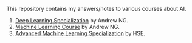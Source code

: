 This repository contains my answers/notes to various courses about AI.

1. [Deep Learning Specialization](https://www.coursera.org/specializations/deep-learning?) by Andrew NG.
2. [Machine Learning Course](https://www.coursera.org/learn/machine-learning?) by Andrew NG.
3. [Advanced Machine Learning Specialization](https://www.coursera.org/specializations/aml?) by HSE.
